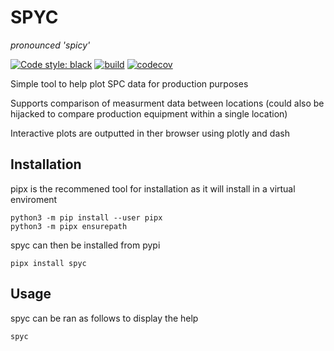 # SPYC
*pronounced 'spicy'*

[![Code style: black](https://img.shields.io/badge/code%20style-black-000000.svg)](https://github.com/psf/black)
[![build](https://github.com/fanoway/spyc/actions/workflows/build.yaml/badge.svg?branch=main)](https://github.com/fanoway/spyc/actions/workflows/build.yaml)
[![codecov](https://codecov.io/gh/fanoway/spyc/branch/main/graph/badge.svg?token=RMHSZXZSLK)](https://codecov.io/gh/fanoway/spyc)

Simple tool to help plot SPC data for production purposes

Supports comparison of measurment data between locations (could also be hijacked to compare production equipment within a single location)

Interactive plots are outputted in ther browser using plotly and dash

## Installation
pipx is the recommened tool for installation as it will install in a virtual enviroment

```
python3 -m pip install --user pipx
python3 -m pipx ensurepath
```

spyc can then be installed from  pypi

```
pipx install spyc
```

## Usage

spyc can be ran as follows to display the help

```
spyc
```

